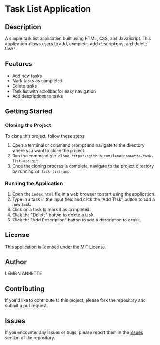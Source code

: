 **Task List Application**
==========================

**Description**
---------------

A simple task list application built using HTML, CSS, and JavaScript. This application allows users to add, complete, add descriptions, and delete tasks.

**Features**
------------

* Add new tasks
* Mark tasks as completed
* Delete tasks
* Task list with scrollbar for easy navigation
* Add descriptions to tasks

**Getting Started**
-------------------

### Cloning the Project

To clone this project, follow these steps:

1. Open a terminal or command prompt and navigate to the directory where you want to clone the project.
2. Run the command `git clone https://github.com/lemeinannette/task-list-app.git`.
3. Once the cloning process is complete, navigate to the project directory by running `cd task-list-app`.

### Running the Application

1. Open the `index.html` file in a web browser to start using the application.
2. Type in a task in the input field and click the "Add Task" button to add a new task.
3. Click on a task to mark it as completed.
4. Click the "Delete" button to delete a task.
5. Click the "Add Description" button to add a description to a task.

**License**
---------

This application is licensed under the MIT License.

**Author**
-------
LEMEIN ANNETTE

**Contributing**
--------------

If you'd like to contribute to this project, please fork the repository and submit a pull request.

**Issues**
---------

If you encounter any issues or bugs, please report them in the [Issues](https://github.com/lemeinannette/task-list-app/issues) section of the repository.
